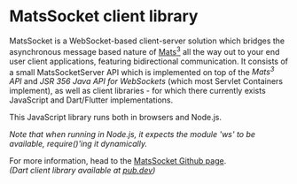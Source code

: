 # MatsSocket client library

MatsSocket is a WebSocket-based client-server solution which bridges the asynchronous message based nature of [Mats<sup>3</sup>](https://github.com/centiservice/mats3) all the way out to your end user client applications, featuring bidirectional communication. It consists of a small MatsSocketServer API which is implemented on top of the _Mats<sup>3</sup> API_ and _JSR 356 Java API for WebSockets_ (which most Servlet Containers implement), as well as client libraries - for which there currently exists JavaScript and Dart/Flutter implementations.

This JavaScript library runs both in browsers and Node.js.

*Note that when running in Node.js, it expects the module 'ws' to be available, require()'ing it dynamically.*

For more information, head to the [MatsSocket Github page](https://github.com/centiservice/matssocket).  
*(Dart client library available at [pub.dev](https://pub.dev/packages/matssocket))*